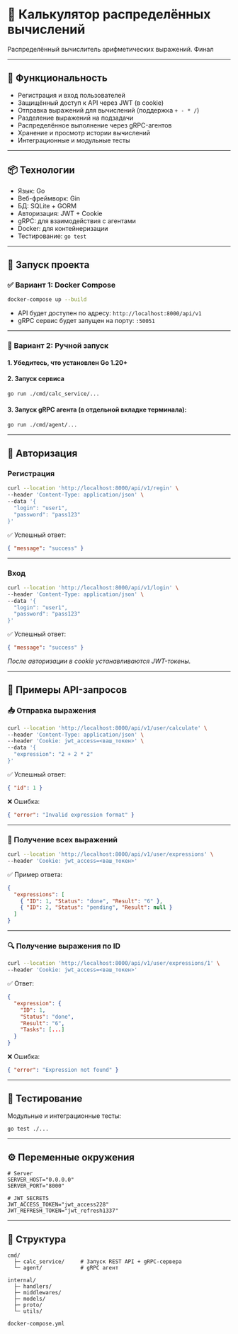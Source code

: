 # 📡 Калькулятор распределённых вычислений

Распределённый вычислитель арифметических выражений. Финал

---

## 🚀 Функциональность

- Регистрация и вход пользователей
- Защищённый доступ к API через JWT (в cookie)
- Отправка выражений для вычислений (поддержка `+ - * /`)
- Разделение выражений на подзадачи
- Распределённое выполнение через gRPC-агентов
- Хранение и просмотр истории вычислений
- Интеграционные и модульные тесты

---

## 📦 Технологии

- Язык: Go
- Веб-фреймворк: Gin
- БД: SQLite + GORM
- Авторизация: JWT + Cookie
- gRPC: для взаимодействия с агентами
- Docker: для контейнеризации
- Тестирование: `go test`

---

## 🔧 Запуск проекта

### ✅ Вариант 1: Docker Compose

```bash
docker-compose up --build
````

* API будет доступен по адресу: `http://localhost:8000/api/v1`
* gRPC сервис будет запущен на порту: `:50051`

---

### 🧪 Вариант 2: Ручной запуск

#### 1. Убедитесь, что установлен Go 1.20+

#### 2. Запуск сервиса

```bash
go run ./cmd/calc_service/...
```

#### 3. Запуск gRPC агента (в отдельной вкладке терминала):

```bash
go run ./cmd/agent/...
```

---

## 🔐 Авторизация

### Регистрация

```bash
curl --location 'http://localhost:8000/api/v1/regin' \
--header 'Content-Type: application/json' \
--data '{
  "login": "user1",
  "password": "pass123"
}'
```

✅ Успешный ответ:

```json
{ "message": "success" }
```

---

### Вход

```bash
curl --location 'http://localhost:8000/api/v1/login' \
--header 'Content-Type: application/json' \
--data '{
  "login": "user1",
  "password": "pass123"
}'
```

✅ Успешный ответ:

```json
{ "message": "success" }
```

*После авторизации в cookie устанавливаются JWT-токены.*

---

## 📡 Примеры API-запросов

### 📥 Отправка выражения

```bash
curl --location 'http://localhost:8000/api/v1/user/calculate' \
--header 'Content-Type: application/json' \
--header 'Cookie: jwt_access=<ваш_токен>' \
--data '{
  "expression": "2 + 2 * 2"
}'
```

✅ Успешный ответ:

```json
{ "id": 1 }
```

❌ Ошибка:

```json
{ "error": "Invalid expression format" }
```

---

### 📄 Получение всех выражений

```bash
curl --location 'http://localhost:8000/api/v1/user/expressions' \
--header 'Cookie: jwt_access=<ваш_токен>'
```

✅ Пример ответа:

```json
{
  "expressions": [
    { "ID": 1, "Status": "done", "Result": "6" },
    { "ID": 2, "Status": "pending", "Result": null }
  ]
}
```

---

### 🔍 Получение выражения по ID

```bash
curl --location 'http://localhost:8000/api/v1/user/expressions/1' \
--header 'Cookie: jwt_access=<ваш_токен>'
```

✅ Ответ:

```json
{
  "expression": {
    "ID": 1,
    "Status": "done",
    "Result": "6",
    "Tasks": [...]
  }
}
```

❌ Ошибка:

```json
{ "error": "Expression not found" }
```

---

## 🧪 Тестирование

Модульные и интеграционные тесты:

```bash
go test ./...
```

---

## ⚙ Переменные окружения

```env
# Server
SERVER_HOST="0.0.0.0"
SERVER_PORT="8000"

# JWT_SECRETS
JWT_ACCESS_TOKEN="jwt_access228"
JWT_REFRESH_TOKEN="jwt_refresh1337"
```

---

## 📁 Структура

```text
cmd/
  ├─ calc_service/     # Запуск REST API + gRPC-сервера
  └─ agent/            # gRPC агент

internal/
  ├─ handlers/
  ├─ middlewares/
  ├─ models/
  ├─ proto/
  └─ utils/

docker-compose.yml
```

